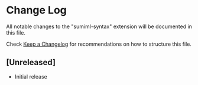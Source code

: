 # Change Log

All notable changes to the "sumiml-syntax" extension will be documented in this file.

Check [Keep a Changelog](http://keepachangelog.com/) for recommendations on how to structure this file.

## [Unreleased]

- Initial release